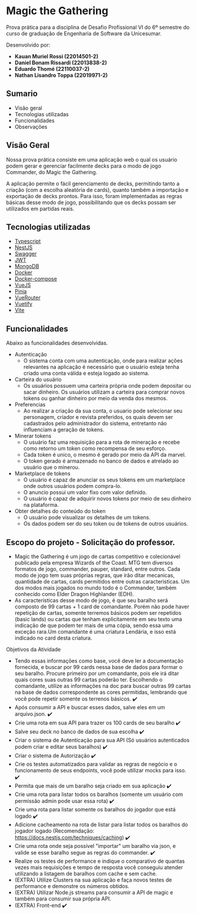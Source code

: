 # Magic the Gathering

Prova prática para a disciplina de Desafio Profissional VI do 6º semestre do curso de graduação de Engenharia de Software da Unicesumar.

Desenvolvido por:
- **Kauan Muriel Rossi (22014501-2)**
- **Daniel Bonam Rissardi (22013838-2)**
- **Eduardo Thomé (22110037-2)**
- **Nathan Lisandro Toppa (22019971-2)**

## Sumario

- Visão geral
- Tecnologias utilizadas
- Funcionalidades
- Observações

## Visão Geral

Nossa prova prática consiste em uma aplicação web o qual os usuário podem gerar e gerenciar facilmente decks para o modo de jogo Commander, do Magic the Gathering.

A aplicação permite o fácil gerenciamento de decks, permitindo tanto a criação (com a escolha aleatória de cards), quanto também a importação e exportação de decks prontos. Para isso, foram implementadas as regras básicas desse modo de jogo, possibilitando que os decks possam ser utilizados em partidas reais.

## Tecnologias utilizadas

- [Typescript](https://www.typescriptlang.org/)
- [NestJS](https://nestjs.com/)
- [Swagger](https://swagger.io/)
- [JWT](https://jwt.io/)
- [MongoDB](https://www.mongodb.com)
- [Docker](https://www.docker.com/)
- [Docker-compose](https://docs.docker.com/compose/)
- [VueJS](https://vuejs.org/)
- [Pinia](https://pinia.vuejs.org/)
- [VueRouter](https://router.vuejs.org/)
- [Vuetify](https://vuetifyjs.com/en/)
- [Vite](https://vitejs.dev/)

## Funcionalidades

Abaixo as funcionalidades desenvolvidas.

- Autenticação
    - O sistema conta com uma autenticação, onde para realizar ações relevantes na aplicação é necessário que o usuário esteja tenha criado uma conta válida e esteja logado ao sistema.
- Carteira do usuário
    - Os usuários possuem uma carteira própria onde podem depositar ou sacar dinheiro. Os usuários utilizam a carteira para comprar novos tokens ou ganhar dinheiro por meio da venda dos mesmos.
- Preferencias
    - Ao realizar a criação da sua conta, o usuario pode selecionar seu personagem, criador e revista preferidos, os quais devem ser cadastrados pelo administrador do sistema, entretanto não influenciam a geração de tokens.
- Minerar tokens
    - O usuário faz uma requisição para a rota de mineração e recebe como retorno um token como recompensa de seu esforço.
    - Cada token é unico, o mesmo é gerado por meio da API da marvel.
    - O token gerado é armazenado no banco de dados e atrelado ao usuário que o minerou.
- Marketplace de tokens
    - O usuário é capaz de anunciar os seus tokens em um marketplace onde outros usuários podem compra-lo.
    - O anuncio possui um valor fixo com valor definido.
    - O usuário é capaz de adquirir novos tokens por meio de seu dinheiro na plataforma.
- Obter detalhes do conteúdo do token
    - O usuário pode visualizar os detalhes de um tokens.
    - Os dados podem ser do seu token ou de tokens de outros usuários.

## Escopo do projeto - Solicitação do professor.

* Magic the Gathering é um jogo de cartas competitivo e colecionável publicado pela empresa Wizards of the Coast. MTG tem diversos formatos de jogo, commander, pauper, standard, entre outros. Cada modo de jogo tem suas próprias regras, que irão ditar mecanicas, quantidade de cartas, cards permitidos entre outras caracteristicas.
Um dos modos mais jogados no mundo todo é o Commander, também conhecido como Elder Dragon Highlander (EDH).
* As características desse modo de jogo, é que seu baralho será composto de 99 cartas + 1 card de comandante. Porém não pode haver repetição de cartas, somente terremos básicos podem ser repetidos (basic lands) ou cartas que tenham explicitamente em seu texto uma indicação de que podem ter mais de uma cópia, sendo essa uma exceção rara.Um comandante é uma criatura Lendária, e isso está indicado no card desta criatura.

Objetivos da Atividade

- Tendo essas informações como base, você deve ler a documentação fornecida, e buscar por 99 cards nessa base de dados para formar o seu baralho.
Procure primeiro por um comandante, pois ele irá ditar quais cores suas outras 99 cartas poderão ter. Escolhendo o comandante, utilize as informações na doc para buscar outras 99 cartas na base de dados correspondente as cores permitidas, lembrando que você pode repetir somente os terrenos básicos. ✔️
- Após consumir a API e buscar esses dados, salve eles em um arquivo.json. ✔️
- Crie uma rota em sua API para trazer os 100 cards de seu baralho ✔️
- Salve seu deck no banco de dados de sua escolha ✔️
- Criar o sistema de Autenticação para sua API (Só usuários autenticados podem criar e editar seus baralhos) ✔️
- Criar o sistema de Autorização ✔️
- Crie os testes automatizados para validar as regras de negócio e o funcionamento de seus endpoints, você pode utilizar mocks para isso. ✔️
- Permita que mais de um baralho seja criado em sua aplicação ✔️
- Crie uma rota para listar todos os baralhos (somente um usuário com permissão admin pode usar essa rota) ✔️
- Crie uma rota para listar somente os baralhos do jogador que está logado ✔️
- Adicione cacheamento na rota de listar para listar todos os baralhos do jogador logado (Recomendação: https://docs.nestjs.com/techniques/caching) ✔️
- Crie uma rota onde seja possível "importar" um baralho via json, e valide se esse baralho segue as regras do commander. ✔️
- Realize os testes de performance e indique o comparativo de quantas vezes mais requisições e tempo de resposta você conseguiu atender utilizando a listagem de baralhos com cache e sem cache.
- (EXTRA) Utilize Clusters na sua aplicação e faça novos testes de performance e 
demonstre os números obtidos.
- (EXTRA) Utilizar Node.js streams para consumir a API de magic e também para consumir sua própria API.
- (EXTRA) Front-end ✔️
